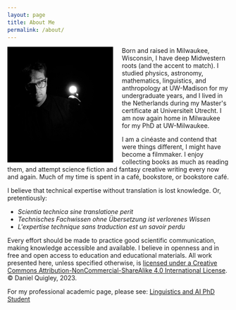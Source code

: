 ```yaml
---
layout: page
title: About Me
permalink: /about/
---
```


<img src="/images/quigley_daniel_one_light.jpg" alt="Profile Picture" style="float: left; margin-right: 20px; width: 240px;">

Born and raised in Milwaukee, Wisconsin, I have deep Midwestern roots (and the accent to match). I studied physics, astronomy, mathematics, linguistics, and anthropology at UW-Madison for my undergraduate years, and I lived in the Netherlands during my Master's certificate at Universiteit Utrecht. I am now again home in Milwaukee for my PhD at UW-Milwaukee.

I am a cinéaste and contend that were things different, I might have become a filmmaker. I enjoy collecting books as much as reading them, and attempt science fiction and fantasy creative writing every now and again. Much of my time is spent in a café, bookstore, or bookstore café.

I believe that technical expertise without translation is lost knowledge. Or, pretentiously:

- _Scientia technica sine translatione perit_
- _Technisches Fachwissen ohne Übersetzung ist verlorenes Wissen_
- _L'expertise technique sans traduction est un savoir perdu_

Every effort should be made to practice good scientific communication, making knowledge accessible and available. I believe in openness and in free and open access to education and educational materials. All work presented here, unless specified otherwise, is [licensed under a Creative Commons Attribution-NonCommercial-ShareAlike 4.0 International License](https://creativecommons.org/licenses/by-nc-sa/4.0/). © Daniel Quigley, 2023. 

For my professional academic page, please see: [Linguistics and AI PhD Student](https://dquigley.dev/)
